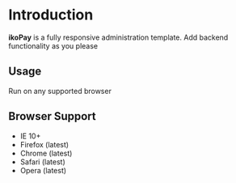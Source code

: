 Introduction
============

**ikoPay** is a fully responsive administration template. Add backend functionality as you please


Usage
------------
Run on any supported browser


Browser Support
---------------
- IE 10+
- Firefox (latest)
- Chrome (latest)
- Safari (latest)
- Opera (latest)
